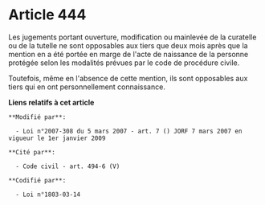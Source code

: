 # Article 444

Les jugements portant ouverture, modification ou mainlevée de la curatelle ou de la tutelle ne sont opposables aux tiers que
deux mois après que la mention en a été portée en marge de l'acte de naissance de la personne protégée selon les modalités
prévues par le code de procédure civile.

Toutefois, même en l'absence de cette mention, ils sont opposables aux tiers qui en ont personnellement connaissance.

**Liens relatifs à cet article**

	**Modifié par**:

	  - Loi n°2007-308 du 5 mars 2007 - art. 7 () JORF 7 mars 2007 en vigueur le 1er janvier 2009

	**Cité par**:

	  - Code civil - art. 494-6 (V)

	**Codifié par**:

	  - Loi n°1803-03-14
